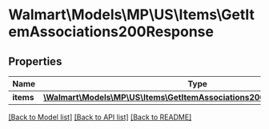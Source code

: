 # Walmart\Models\MP\US\Items\GetItemAssociations200Response

## Properties

Name | Type | Description | Notes
------------ | ------------- | ------------- | -------------
**items** | [**\Walmart\Models\MP\US\Items\GetItemAssociations200ResponseItemsInner[]**](GetItemAssociations200ResponseItemsInner.md) |  |


[[Back to Model list]](./) [[Back to API list]](../../../../../README.md#supported-apis) [[Back to README]](../../../../../README.md)
